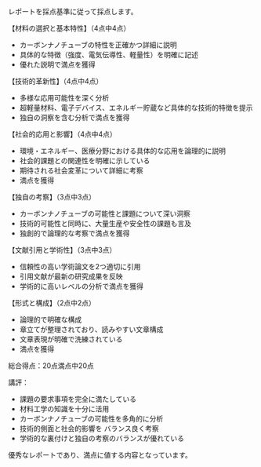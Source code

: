 レポートを採点基準に従って採点します。

【材料の選択と基本特性】（4点中4点）
- カーボンナノチューブの特性を正確かつ詳細に説明
- 具体的な特徴（強度、電気伝導性、軽量性）を明確に記述
- 優れた説明で満点を獲得

【技術的革新性】（4点中4点）
- 多様な応用可能性を深く分析
- 超軽量材料、電子デバイス、エネルギー貯蔵など具体的な技術的特徴を提示
- 独自の洞察を含む分析で満点を獲得

【社会的応用と影響】（4点中4点）
- 環境・エネルギー、医療分野における具体的な応用を論理的に説明
- 社会的課題との関連性を明確に示している
- 期待される社会変革について詳細に考察
- 満点を獲得

【独自の考察】（3点中3点）
- カーボンナノチューブの可能性と課題について深い洞察
- 技術的可能性と同時に、大量生産や安全性の課題も言及
- 独創的で論理的な考察で満点を獲得

【文献引用と学術性】（3点中3点）
- 信頼性の高い学術論文を2つ適切に引用
- 引用文献が最新の研究成果を反映
- 学術的に高いレベルの分析で満点を獲得

【形式と構成】（2点中2点）
- 論理的で明確な構成
- 章立てが整理されており、読みやすい文章構成
- 文章表現が明確で洗練されている
- 満点を獲得

総合得点：20点満点中20点

講評：
- 課題の要求事項を完全に満たしている
- 材料工学の知識を十分に活用
- カーボンナノチューブの可能性を多角的に分析
- 技術的側面と社会的影響を バランス良く考察
- 学術的な裏付けと独自の考察のバランスが優れている

優秀なレポートであり、満点に値する内容となっています。